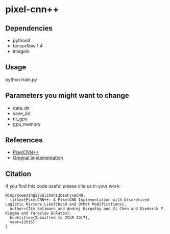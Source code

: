 # pixel-cnn++

## Dependencies
- python3
- tensorflow 1.4
- imageio

## Usage
python train.py

## Parameters you might want to change
- data_dir
- save_dir
- nr_gpu
- gpu_memory

## References
- [PixelCNN++](https://openreview.net/pdf?id=BJrFC6ceg)
- [Original Implementation](https://github.com/openai/pixel-cnn)

## Citation

If you find this code useful please cite us in your work:

```
@inproceedings{Salimans2016PixeCNN,
  title={PixelCNN++: A PixelCNN Implementation with Discretized Logistic Mixture Likelihood and Other Modifications},
  author={Tim Salimans and Andrej Karpathy and Xi Chen and Diederik P. Kingma and Yaroslav Bulatov},
  booktitle={Submitted to ICLR 2017},
  year={2016}
}
```
